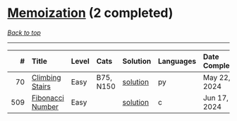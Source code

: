 # [Memoization](<https://leetcode.com/tag/Memoization/>) (2 completed)

*[Back to top](<../../README.md>)*

------

|   # | Title                                                                | Level   | Cats      | Solution                                   | Languages   | Date Complete   |
|----:|:---------------------------------------------------------------------|:--------|:----------|:-------------------------------------------|:------------|:----------------|
|  70 | [Climbing Stairs](<https://leetcode.com/problems/climbing-stairs>)   | Easy    | B75, N150 | [solution](<../_70. Climbing Stairs.md>)   | py          | May 22, 2024    |
| 509 | [Fibonacci Number](<https://leetcode.com/problems/fibonacci-number>) | Easy    |           | [solution](<../_509. Fibonacci Number.md>) | c           | Jun 17, 2024    |